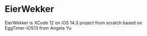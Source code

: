 # EierWekker
EierWekker is XCode 12 on iOS 14.3 project from scratch based on EggTimer-iOS13 from Angela Yu
